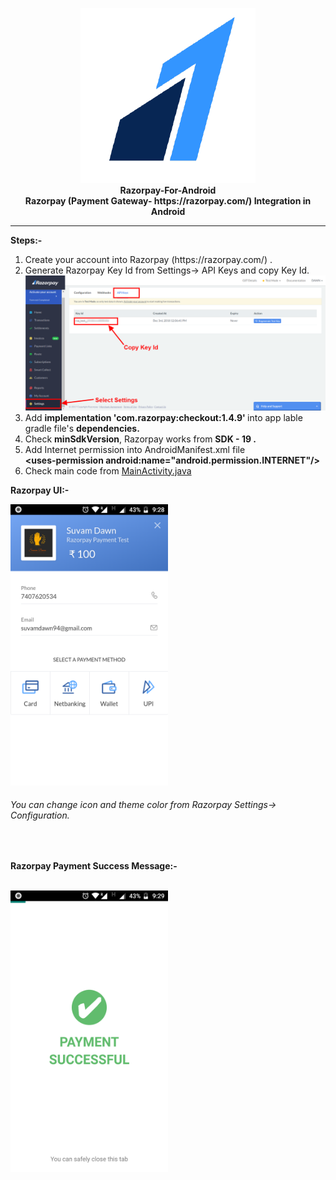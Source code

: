 <p align="center">
  <img src="https://github.com/Suvam-Dawn/Razorpay-For-Android/blob/master/README/razorpay.png"/><br/>
   <b>Razorpay-For-Android</h1><br/>Razorpay (Payment Gateway- https://razorpay.com/) Integration in Android</b>
</p>
<hr>

<p><b> Steps:- </b></p>
<ol type="1">
  <li>Create your account into Razorpay (https://razorpay.com/) .</li>
  <li>Generate Razorpay Key Id from Settings-> API Keys and copy Key Id.</li>
  <img src="https://github.com/Suvam-Dawn/Razorpay-For-Android/blob/master/README/Razorpay%20Key%20Id.png"/>
  <li>Add <b> implementation 'com.razorpay:checkout:1.4.9' </b> into app lable gradle file's <b>dependencies.</b></li>
  <li>Check <b>minSdkVersion</b>, Razorpay works from <b>SDK - 19 .</b></li>
  <li>Add Internet permission into AndroidManifest.xml file<br><b> &#60;uses-permission android:name="android.permission.INTERNET"/&#62; </b> </br></li>
  <li>Check main code from <a href="https://github.com/Suvam-Dawn/Razorpay-For-Android/blob/master/app/src/main/java/com/suvam/dawn/razorpay/MainActivity.java" target="_blank">MainActivity.java</a></li>
</ol>
<p><b>Razorpay UI:- </b></p>
<img src="https://github.com/Suvam-Dawn/Razorpay-For-Android/blob/master/README/Razorpay%20UI.png" width="50%;" height="450px;"/><br/>
<h6>You can change icon and theme color from Razorpay Settings-> Configuration. </h6><br/>
<p><b>Razorpay Payment Success Message:- </b></p><br/>
<img src="https://github.com/Suvam-Dawn/Razorpay-For-Android/blob/master/README/Payment%20Success.png" width="50%;" height="450px;"/><br/>
